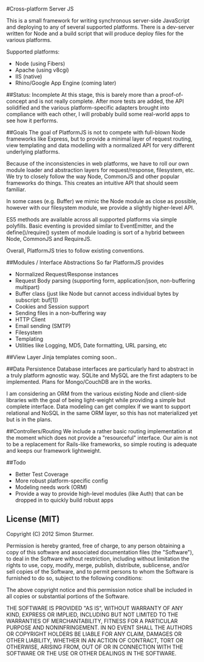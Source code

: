 #Cross-platform Server JS

This is a small framework for writing synchronous server-side JavaScript and deploying to any of several supported
platforms. There is a dev-server written for Node and a build script that will produce deploy files for the
various platforms.

Supported platforms:

 * Node (using Fibers)
 * Apache (using v8cgi)
 * IIS (native)
 * Rhino/Google App Engine (coming later)

##Status: Incomplete
At this stage, this is barely more than a proof-of-concept and is not really complete. After more tests are added,
the API solidified and the various platform-specific adapters brought into compliance with each other, I will probably
build some real-world apps to see how it performs.

##Goals
The goal of PlatformJS is not to compete with full-blown Node frameworks like Express, but to provide a minimal layer
of request routing, view templating and data modelling with a normalized API for very different underlying platforms.

Because of the inconsistencies in web platforms, we have to roll our own module loader and abstraction layers for
request/response, filesystem, etc. We try to closely follow the way Node, CommonJS and other popular frameworks do
things. This creates an intuitive API that should seem familiar.

In some cases (e.g. Buffer) we mimic the Node module as close as possible, however with our filesystem module, we
provide a slightly higher-level API.

ES5 methods are available across all supported platforms via simple polyfills. Basic eventing is provided similar to
EventEmitter, and the define()/require() system of module loading is sort of a hybrid between Node, CommonJS and
RequireJS.

Overall, PlatformJS tries to follow existing conventions.

##Modules / Interface Abstractions
So far PlatformJS provides

 * Normalized Request/Response instances
 * Request Body parsing (supporting form, application/json, non-buffering multipart)
 * Buffer class (just like Node but cannot access individual bytes by subscript: buf[1])
 * Cookies and Session support
 * Sending files in a non-buffering way
 * HTTP Client
 * Email sending (SMTP)
 * Filesystem
 * Templating
 * Utilities like Logging, MD5, Date formatting, URL parsing, etc

##View Layer
Jinja templates coming soon..

##Data Persistence
Database interfaces are particularly hard to abstract in a truly platform agnostic way. SQLite and MySQL are the first
adapters to be implemented. Plans for Mongo/CouchDB are in the works.

I am considering an ORM from the various existing Node and client-side libraries with the goal of being light-weight
while providing a simple but complete interface. Data modeling can get complex if we want to support relational and
NoSQL in the same ORM layer, so this has not materialized yet but is in the plans.

##Controllers/Routing
We include a rather basic routing implementation at the moment which does not provide a "resourceful" interface. Our
aim is not to be a replacement for Rails-like frameworks, so simple routing is adequate and keeps our framework
lightweight.

##Todo

 * Better Test Coverage
 * More robust platform-specific config
 * Modeling needs work (ORM)
 * Provide a way to provide high-level modules (like Auth) that can be dropped in to quickly build robust apps

## License (MIT)

Copyright (C) 2012 Simon Sturmer.

Permission is hereby granted, free of charge, to any person obtaining a copy of this software and associated
documentation files (the "Software"), to deal in the Software without restriction,
including without limitation the rights to use, copy, modify, merge, publish, distribute, sublicense,
and/or sell copies of the Software, and to permit persons to whom the Software is furnished to do so,
subject to the following conditions:

The above copyright notice and this permission notice shall be included in all copies or substantial portions of the
Software.

THE SOFTWARE IS PROVIDED "AS IS", WITHOUT WARRANTY OF ANY KIND, EXPRESS OR IMPLIED,
INCLUDING BUT NOT LIMITED TO THE WARRANTIES OF MERCHANTABILITY, FITNESS FOR A PARTICULAR PURPOSE AND NONINFRINGEMENT.
IN NO EVENT SHALL THE AUTHORS OR COPYRIGHT HOLDERS BE LIABLE FOR ANY CLAIM, DAMAGES OR OTHER LIABILITY,
WHETHER IN AN ACTION OF CONTRACT, TORT OR OTHERWISE, ARISING FROM, OUT OF OR IN CONNECTION WITH THE SOFTWARE OR THE
USE OR OTHER DEALINGS IN THE SOFTWARE.
